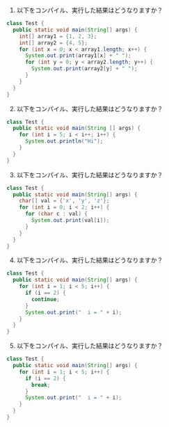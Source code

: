 1. 以下をコンパイル、実行した結果はどうなりますか？
``` java
class Test {
  public static void main(String[] args) {
    int[] array1 = {1, 2, 3};
    int[] array2 = {4, 5};
    for (int x = 0; x < array1.length; x++) {
      System.out.print(array1[x] + " ");
      for (int y = 0; y < array2.length; y++) {
        System.out.print(array2[y] + " ");
      }
    }
  }
}
```
2. 以下をコンパイル、実行した結果はどうなりますか？
``` java
class Test {
  public static void main(String [] args) {
    for (int i = 5; i < i++; i++) {
      System.out.println("Hi");
    }
  }
}
```
3. 以下をコンパイル、実行した結果はどうなりますか？
``` java
class Test {
  public static void main(String[] args) {
    char[] val = {'x', 'y', 'z'};
    for (int i = 0; i < 2; i++) {
      for (char c : val) {
        System.out.print(val[i]);
      }
    }
  }
}
```
4. 以下をコンパイル、実行した結果はどうなりますか？
``` java
class Test {
  public static void main(String[] args) {
    for (int i = 1; i < 5; i++) {
      if (i == 2) {
        continue;
      }
      System.out.print("  i = " + i);
    }
  }
}
```
5. 以下をコンパイル、実行した結果はどうなりますか？
``` java
class Test {
  public static void main(String[] args) {
    for (int i = 1; i < 5; i++) {
      if (i == 2) {
        break;
      }
      System.out.print("  i = " + i);
    }
  }
}
```